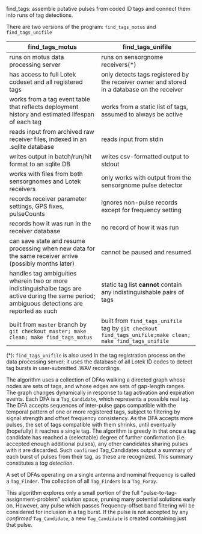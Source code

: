find_tags:  assemble putative pulses from coded ID tags and connect them into runs
of tag detections.

There are two versions of the program:  `find_tags_motus` and `find_tags_unifile`

find_tags_motus|find_tags_unifile
---|---
runs on motus data processing server|runs on sensorgnome receivers(*)
has access to full Lotek codeset and all registered tags|only detects tags registered by the receiver owner and stored in a database on the receiver
works from a tag event table that reflects deployment history and estimated lifespan of each tag|works from a static list of tags, assumed to always be active
reads input from archived raw receiver files, indexed in an .sqlite database|reads input from stdin
writes output in batch/run/hit format to an sqlite DB|writes csv-formatted output to stdout
works with files from both sensorgnomes and Lotek receivers|only works with output from the sensorgnome pulse detector
records receiver parameter settings, GPS fixes, pulseCounts|ignores non-pulse records except for frequency setting
records how it was run in the receiver database|no record of how it was run
can save state and resume processing when new data for the same receiver arrive (possibly months later)|cannot be paused and resumed
handles tag ambiguities wherein two or more indistinguishalbe tags are active during the same period; ambiguous detections are reported as such|static tag list **cannot** contain any indistinguishable pairs of tags
built from `master` branch by `git checkout master; make clean; make find_tags_motus`|built from `find_tags_unifile` tag by `git checkout find_tags_unifile;make clean; make find_tags_unifile`

(*): `find_tags_unifile` is also used in the tag registration process
on the data processing server; it uses the database of all Lotek ID
codes to detect tag bursts in user-submitted .WAV recordings.

The algorithm uses a collection of DFAs walking a directed graph whose
nodes are sets of tags, and whose edges are sets of gap-length ranges.
The graph changes dynamically in response to tag activation and
expiration events.  Each DFA is a `Tag_Candidate`, which represents a
possible real tag.  The DFA accepts sequences of inter-pulse gaps
compatible with the temporal pattern of one or more registered tags,
subject to filtering by signal strength and offset frequency
consistency.  As the DFA accepts more pulses, the set of tags
compatible with them shrinks, until eventually (hopefully) it reaches
a single tag.  The algorithm is greedy in that once a tag candidate
has reached a (selectable) degree of further confirmation
(i.e. accepted enough additional pulses), any other candidates sharing
pulses with it are discarded.  Such `confirmed` Tag_Candidates output
a summary of each burst of pulses from their tag, as these are
recognized.  This summary constitutes a *tag detection*.

A set of DFAs operating on a single antenna and nominal frequency is
called a `Tag_Finder`. The collection of all `Tag_Finders` is a
`Tag_Foray`.

This algorithm explores only a small portion of the full
"pulse-to-tag-assignment-problem" solution space, pruning many
potential solutions early on.  However, any pulse which passes
frequency-offset band filtering will be considered for inclusion in a
tag burst.  If the pulse is not accepted by any *confirmed*
`Tag_Candidate`, a new `Tag_Candidate` is created containing just that
pulse.
